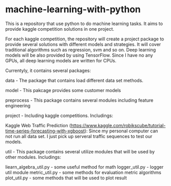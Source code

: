 # machine-learning-with-python
This is a repository that use python to do machine learning tasks. It aims to provide kaggle competition solutions in one project. 

For each kaggle competition, the repository will create a project package to provide several solutions with different models and strategies. It will cover traditional algorithms such as regression, svm and so on. Deep learning models will be also provided by using TensorFlow. Since I have no any GPUs, all deep learning models are written for CPUs.

Currentyly, it contains several packages:

data - The package that contains load different data set methods.

model - This pakcage provides some customer models

preprocess - This package contains several modules including feature engineering

project - Including kaggle competitions. Includings:

Kaggle Web Traffic Prediction (https://www.kaggle.com/robikscube/tutorial-time-series-forecasting-with-xgboost): Since my personal computer can not run all data set. I just pick up serveral traffic sequences to test our models.

util - This package contains several utilize modules that will be used by other modules. Includings:

liearn_algebra_util.py - some useful method for math
logger_util.py - logger util module
metric_util.py - some methods for evaluation metric algorithms
plot_util.py - some methods that will be used to plot result


